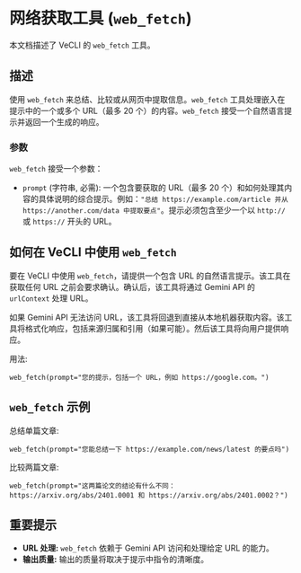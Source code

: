 # 网络获取工具 (`web_fetch`)

本文档描述了 VeCLI 的 `web_fetch` 工具。

## 描述

使用 `web_fetch` 来总结、比较或从网页中提取信息。`web_fetch` 工具处理嵌入在提示中的一个或多个 URL（最多 20 个）的内容。`web_fetch` 接受一个自然语言提示并返回一个生成的响应。

### 参数

`web_fetch` 接受一个参数：

- `prompt` (字符串, 必需): 一个包含要获取的 URL（最多 20 个）和如何处理其内容的具体说明的综合提示。例如：`"总结 https://example.com/article 并从 https://another.com/data 中提取要点"`。提示必须包含至少一个以 `http://` 或 `https://` 开头的 URL。

## 如何在 VeCLI 中使用 `web_fetch`

要在 VeCLI 中使用 `web_fetch`，请提供一个包含 URL 的自然语言提示。该工具在获取任何 URL 之前会要求确认。确认后，该工具将通过 Gemini API 的 `urlContext` 处理 URL。

如果 Gemini API 无法访问 URL，该工具将回退到直接从本地机器获取内容。该工具将格式化响应，包括来源归属和引用（如果可能）。然后该工具将向用户提供响应。

用法:

```
web_fetch(prompt="您的提示，包括一个 URL，例如 https://google.com。")
```

## `web_fetch` 示例

总结单篇文章:

```
web_fetch(prompt="您能总结一下 https://example.com/news/latest 的要点吗")
```

比较两篇文章:

```
web_fetch(prompt="这两篇论文的结论有什么不同：https://arxiv.org/abs/2401.0001 和 https://arxiv.org/abs/2401.0002？")
```

## 重要提示

- **URL 处理:** `web_fetch` 依赖于 Gemini API 访问和处理给定 URL 的能力。
- **输出质量:** 输出的质量将取决于提示中指令的清晰度。